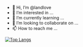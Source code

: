- 👋 Hi, I’m @landlove
- 👀 I’m interested in ...
- 🌱 I’m currently learning ...
- 💞️ I’m looking to collaborate on ...
- 📫 How to reach me ...



[![Top Langs](https://github-readme-stats.vercel.app/api/top-langs/?username=landlove&layout=compact)](https://github.com/landlove/)

